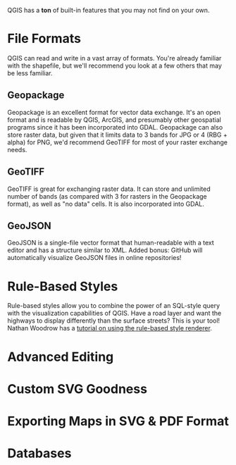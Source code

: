 QGIS has a **ton** of built-in features that you may not find on your own.

# File Formats
QGIS can read and write in a vast array of formats.  You're already familiar with the shapefile, but we'll recommend you look at a few others that may be less familiar.

## Geopackage
Geopackage is an excellent format for vector data exchange.  It's an open format and is readable by QGIS, ArcGIS, and presumably other geospatial programs since it has been incorporated into GDAL.  Geopackage can also store raster data, but given that it limits data to 3 bands for JPG or 4 (RBG + alpha) for PNG, we'd recommend GeoTIFF for most of your raster exchange needs.

## GeoTIFF
GeoTIFF is great for exchanging raster data.  It can store and unlimited number of bands (as compared with 3 for rasters in the Geopackage format), as well as "no data" cells.  It is also incorporated into GDAL.

## GeoJSON
GeoJSON is a single-file vector format that human-readable with a text editor and has a structure similar to XML.  Added bonus: GitHub will automatically visualize GeoJSON files in online repositories!

# Rule-Based Styles
Rule-based styles allow you to combine the power of an SQL-style query with the visualization capabilities of QGIS.  Have a road layer and want the highways to display differently than the surface streets?  This is your tool!  Nathan Woodrow has a [tutorial on using the rule-based style renderer](https://nathanw.net/2011/06/06/one-of-my-favorite-features-of-qgis/).

# Advanced Editing

# Custom SVG Goodness

# Exporting Maps in SVG & PDF Format

# Databases
